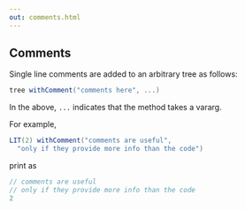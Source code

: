 ```yaml
---
out: comments.html
---
```


Comments
--------

Single line comments are added to an arbitrary tree as follows:

```scala
tree withComment("comments here", ...)
```

In the above, `...` indicates that the method takes a vararg.

For example,

```scala
LIT(2) withComment("comments are useful",
  "only if they provide more info than the code")
```

print as

```scala
// comments are useful
// only if they provide more info than the code
2
```
